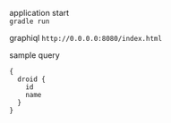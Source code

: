 application start  
`gradle run`


graphiql
`http://0.0.0.0:8080/index.html`


sample query
```
{
  droid {
    id
    name
  }
}
```